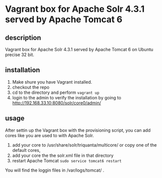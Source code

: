 # Vagrant box for Apache Solr 4.3.1 served by Apache Tomcat 6

## description

Vagrant box for Apache Solr 4.3.1 served by Apache Tomcat 6 on Ubuntu precise 32 bit.

## installation

1. Make shure you have Vagrant installed.
2. checkout the repo
3. cd to the directory and perform `vagrant up`
4. login to the admin to verify the installation by going to http://192.168.33.10:8080/solr/core0/admin/

## usage

After settin up the Vagrant box with the provisioning script, you can add cores like you are used to with Apache Solr.

1. add your core to /usr/share/solr/triquanta/multicore/ or copy one of the default cores,
2. add your core the the solr.xml file in that directory
3. restart Apache Tomcat `sudo service tomcat6 restart`

You will find the loggin files in /var/logs/tomcat/ .
